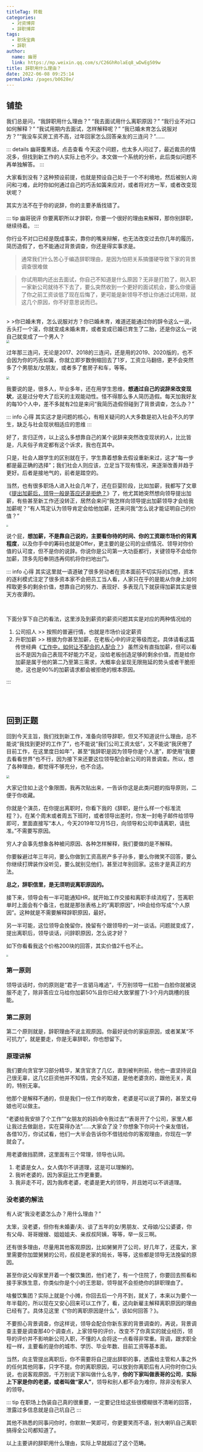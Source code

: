```yaml
---
titleTag: 转载
categories: 
  - 对资博弈
  - 辞职博弈
tags: 
  - 职场宝典
  - 辞职
author: 
  name: 幽哥
  link: https://mp.weixin.qq.com/s/C26GhRolaEq8_wDwEg509w
title: 辞职用什么理由？
date: 2022-06-08 09:25:14
permalink: /pages/b0628e/
---
```



## 铺垫

我们总是问，“我辞职用什么理由？” “我去面试用什么离职原因？” “我行业不对口如何解释？” “我试用期内去面试，怎样解释呢？” “我已婚未育怎么说服对方？”“我没车买房工资不高，过年回家怎么回答亲友的三连问？”...... <!-- more -->

::: details 幽哥腹黑话，点击查看
今天这个问题，也太多人问过了，最近裁员的情况多，但找到新工作的人实际上也不少。本文做一个系统的分析，此后类似问题不再单独解答。
:::

大家看到没有？这种预设前提，也就是预设自己处于一个不利境地，然后被别人询问和刁难，此时你如何通过自己的巧舌如簧来应对，或者将对方一军，或者改变现状呢？

其实方法不在于你的说辞，你的主要矛盾找错了。

::: tip 幽哥锐评
你要离职所以才辞职，你要一个很好的理由来解释，那你别辞职，继续待着。
:::


你行业不对口已经是既成事实，靠你的嘴来辩解，也无法改变过去你几年的履历，简历造假了，也不能通过背景调查，你还是得实事求是。

>通常我们什么苦心于编造辞职理由，是因为怕把关系搞僵硬导致下家的背景调查很难做

>你试用期内还出去面试，你自己不知道是什么原因？无非是打脸了，刚入职一家新公司就待不下去了，要么突然收到一个更好的面试机会，要么你傻逼了你之前工资谈低了现在后悔了，更可能是新领导不想让你通过试用期，就这几个原因，你不好意思说而已。
<br>
>
>你已婚未育，怎么说服对方？你已婚未育，难道还能通过你的辞令这么一说，舌头打一个滚，你就变成未婚未育，或者变成已婚已育生了二胎，还是你这么一说自己就变成了一个男人？

<br>

<img src="https://fastly.jsdelivr.net/gh/TommyZeng777/picgo/img/202206080934421.png" style="zoom:50%;" />



过年那三连问，无论是2017、2018的三连问，还是用的2019、2020版的，也不会因为你的巧舌如簧，你就立即岁数倒缩回去了1岁，工资立马翻倍，更不会突然多了个男朋友/女朋友，或者多了套房子和车，等等。



<img src="https://fastly.jsdelivr.net/gh/TommyZeng777/picgo/img/202206080935578.png" style="zoom:50%;" />



我要说的是，很多人，毕业多年，还在用学生思维，**想通过自己的说辞来改变现状**，这是过分夸大了后天的主观能动性。怪不得那么多人简历造假。每天加我好友的每10个人中，差不多就有2位是来问“我简历造假但碰到了背景调查，怎么办？”

::: info 心得
其实这才是问题的核心，有相关疑问的人大多数是初入社会不久的学生，缺乏与社会现状相适应的思维
:::

好了，言归正传，以上这么多想靠自己的某个说辞来突然改变现状的人，比比皆是，凡夫俗子肯定都有这个诉求，我也在其中。

只是，社会人跟学生的区别就在于，学生靠着想象去假设重新来过，这才“每一步都是最正确的选择”；我们社会人则应该，立足当下现有情况，来逐渐改善并趋于更好。后者是接地气的，前者是踏空的。

当然，也有很多职场人进入社会几年了，还在巨婴阶段，比如加薪，我都写了文章《[提出加薪后，领导一般是答应还是拒绝？](/pages/7ac885/)》了，他尤其她突然想向领导提出加薪，有些甚至新工作还没转正，居然会来问“我怎样向领导提出加薪领导才会给我加薪呢？”有人笃定认为领导肯定会给他加薪，还来问我“怎么说才能证明自己的价值？”

<img src="https://fastly.jsdelivr.net/gh/TommyZeng777/picgo/img/202206080943025.png" style="zoom:33%;" />



说个屁，**想加薪，不是靠自己说的，主要看你待的时间、你的工资跟市场价的背离程度**，以及你手中的筹码也就是Offer，更主要的是公司的业绩情况、领导对你价值的认可度，但不是你的说辞。你说你是公司第一大功臣都行，关键领导不会给你加薪，顶多先阳奉阴违再伺机将你扫地出门。

::: info 心得
其实这里就一语道破了很多劳动者在资本面前不切实际的幻想，资本的逐利模式注定了很多资本家不会把员工当人看，人家只在乎的是能从你身上如何榨取更多的剩余价值，想靠自己的努力、表现好、多表现几下就获得加薪其实是很天方夜谭的。

<br>

下面分享下自己的看法，这里涉及到薪资的薪资问题其实是对应的两种情况给的
1. 公司招人 >> 按照的普遍行情，也就是市场价设定薪资
2. 升职加薪 >> 根据为你甚至加薪，在老板心中的评定等级而定。具体请看这篇传世经典《[工作中，如何让不配合的人配合？](/pages/f651b1/)》
虽然没有直指加薪，但可以看出不是因为自己表现不好能力不足，没给老板创造足够的剩余价值，而是给你加薪是属于他的第二乃至第三需求，大概率会呈现无限拖延的势头或者干脆拒绝，这也是90%的加薪请求都会被拒绝的根本原因。

:::


<br><br>


## 回到正题

回到今天主旨，我们找到新工作，准备向领导辞职，但又不知道说什么理由，总不能说“我找到更好的工作了”，也不能说“我们公司工资太低”，又不能说“我厌倦了目前工作，在这里度日如年”，甚至“我辞职是因为领导你是个人渣”，即使用“我要去看看世界”也不行，因为接下来还要这位领导配合新公司的背景调查。所以，想了各种理由，都觉得不够充分，也不合适。



<img src="https://fastly.jsdelivr.net/gh/TommyZeng777/picgo/img/202206080943069.png" style="zoom:50%;" />


大家记住如上这个象限图，我再次贴出来，一告诉你这是此类问题的指导原则，二便于你收藏。



你就是个演员，在你提出离职时，你看下我的《辞职，是什么样一个标准流程？》，在某个周末或者周五下班时，或者领导出差时，你发一封电子邮件给领导即可，里面直接写“本人，今天2019年12月15日，向领导和公司申请离职，请批准。”不需要写原因。



穷人才会事先想象各种被问原因、各种怎样解释，我们要做的是不解释。



你要躲避过年三年问，要么你做到工资高房产多子孙多，要么你微笑不回答，要么你继续打牌装作没听见，要么就别见他们，甚至过年别回家。这些才是真正的方法。


**总之，辞职信里，是无须明说离职原因的。**



接下来，领导会有一半可能通知HR，就开始工作交接和离职手续流程了，签离职单时上面会有个备注，也就是那张表格上的“离职原因”，HR会给你写成“个人原因”。这种就是不需要解释辞职原因，最好。



另一半可能，这位领导会挽留你，挽留有个跟领导的一对一谈话。问题就变成了，提出离职后，领导谈话，问辞职原因，怎么说才好？



如下你看看我这个价格200块的回答，其实价值2千也不止。



<img src="https://fastly.jsdelivr.net/gh/TommyZeng777/picgo/img/202206080943656.png" style="zoom: 33%;" />


### 第一原则

领导谈话时，你的原则是“君子一言驷马难追”，千万别领导一红脸一白脸你就被说服不走了，除非答应立马给你加薪50%且你已经大致掌握了1-3个月内跳槽的技能。


### 第二原则

第二个原则就是，辞职理由不说主观原因。你最好说你的家庭原因，或者某某“不可抗力”，就是要走，你是无辜辞职，你也想留下。


### 原理讲解


我们要向贪官学习部分精华，某贪官贪了几亿，直到被判刑前，他也一直坚持说自己很无辜，这几亿巨资他并不知情，完全不知道，是他老婆贪的，跟他无关，真的，特别无辜。



他那个是解释不通的，但是我们一份工作的取舍，老婆是可以说了算的，甚至丈母娘也可以做主。



“老婆给我安排了个工作”“女朋友的妈妈命令我过去”“表哥开了个公司，家里人都让我过去做副总，实在莫得办法”......大家会了没？你想象下你问十个亲友借钱，各借10万，你试试看，他们一大半会告诉你不借钱给你的客观理由，你现在一学就会了。



用老婆做挡箭牌，这里面有三个常理，领导也认同。



1. 老婆是女人，女人偶尔不讲道理，这是可以理解的。
2. 我听老婆的，因为家庭比工作更重要。
3. 我非走不可，因为我疼老婆，老婆是更大的领导，并且她可以不讲道理。



### 没老婆的解法

有人说“我没老婆怎么办？用什么理由？”



太笨，没老婆，但你有未婚妻/夫、谈了五年的女/男朋友、丈母娘/公公婆婆，你有父母、哥哥嫂嫂、姐姐姐夫、亲叔叔阿姨，等等，举一反三啊。



还有很多理由，尽量用其他客观原因，比如舅舅开了公司，好几年了，还蛮大，家里需要你加盟舅舅的公司，叔叔是老家的局长，等等，这些都是领导无法挽留的原因。



甚至你说父母家里开着一个餐饮集团，他们老了，有一个住院了，你要回去照看和接手家族生意，你类似你是个小的王思聪，领导就不会拒绝你的辞职理由了。



啥餐饮集团？实际上就是个小摊，你回去后一个月不到，就关了，本来以为要个一年半载的，所以现在又安心回来可以工作了，看，这向新雇主解释离职原因的理由已经有了。具体见这里《“你的离职原因是什么”，该如何回答？》。



不要担心背景调查，你这样说，领导会配合你新东家的背景调查的，再说，背景调查主要是调查那40个调查点，上家领导的评价，改变不了你真实的就业经历，领导的评价并不影响新公司入职，不懂的人会将这一点看得非常重。背调，跟求职全程一样，主要看的是你的城市、学历、毕业年数、目前工资等基本面。



当然，向主管提出离职后，你不需要将自己提出辞职的事，透露给主管和人事之外的任何其他同事，只字不提。你的离职原因，可以放到你离职后有人问你时你口头说，也说客观原因，千万别说下家叫做什么名字，**你的下家叫做表哥的公司**，**实际上下家是你的老婆，或者叫做“家人”**，领导和别人都不会为难你，除非没有家人的领导。

::: tip
在职场上伪装自己真的很重要，一定要记住给这些很模糊很不清晰的回答，泄露过多信息就是自己坑自己
:::

其他不熟悉的同事问你时，你默默一笑即可，你更要笑而不语，别大喇叭自己离职搞得全公司都知道了。

以上主要讲的辞职用什么理由，实际上早就超过了这个范畴。